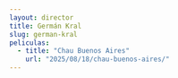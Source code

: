 ```yaml
---
layout: director
title: Germán Kral
slug: german-kral
peliculas:
  - title: "Chau Buenos Aires"
    url: "2025/08/18/chau-buenos-aires/"
---
```

